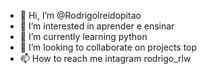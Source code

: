 - 👋 Hi, I’m @Rodrigolreidopitao
- 👀 I’m interested in aprender e ensinar 
- 🌱 I’m currently learning python 
- 💞️ I’m looking to collaborate on projects top 
- 📫 How to reach me intagram rodrigo_rlw

<!---
Rodrigolreidopitao/Rodrigolreidopitao is a ✨ special ✨ repository because its `README.md` (this file) appears on your GitHub profile.
You can click the Preview link to take a look at your changes.
--->


